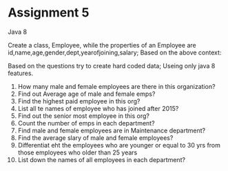 # Assignment 5

Java 8

Create a class, Employee, while the properties of an Employee are id,name,age,gender,dept,yearofjoining,salary;
Based on the above context:

Based on the questions try to create hard coded data; Useing only java 8 features.

1. How many male and female employees are there in this organization?
2. Find out Average age of male and female emps?
3. Find the highest paid employee in this org?
4. List all te names of employee who has joined after 2015?
5. Find out the senior most employee in this org?
6. Count the number of emps in each department?
7. Find male and female employees are in Maintenance department?
8. Find  the average slary of male and female employees?
9. Differentiat eht the employees who are younger or equal to 30 yrs from those employees  who older than 25 years
10. List down the names of all employees in each department?